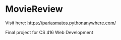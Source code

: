 # MovieReview
Visit here:
https://pariasmatos.pythonanywhere.com/

Final project for CS 416 Web Development 
